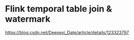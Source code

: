 # Flink temporal table join & watermark
https://blog.csdn.net/Deepexi_Date/article/details/123323797